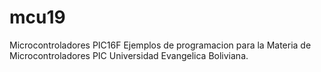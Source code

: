 # mcu19
Microcontroladores PIC16F
Ejemplos de programacion para la Materia de Microcontroladores PIC
Universidad Evangelica Boliviana.

